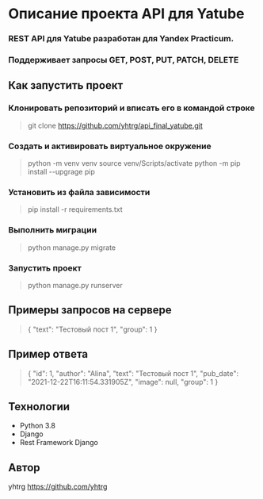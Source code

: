 # **Описание проекта API для Yatube**
### REST API для Yatube разработан для Yandex Practicum.
### Поддерживает запросы GET, POST, PUT, PATCH, DELETE

## **Как запустить проект**
### Клонировать репозиторий и вписать его в командой строке
> git clone https://github.com/yhtrg/api_final_yatube.git
### Создать и активировать виртуальное окружение
> python -m venv venv
> source venv/Scripts/activate
> python -m pip install --upgrage pip
### Установить из файла зависимости
> pip install -r requirements.txt
### Выполнить миграции
> python manage.py migrate
### Запустить проект
> python manage.py runserver

## **Примеры запросов на сервере**
>{
>   "text": "Тестовый пост 1",
>   "group": 1
>}

## **Пример ответа**
>{
>    "id": 1,
>    "author": "Alina",
>    "text": "Тестовый пост 1",
>    "pub_date": "2021-12-22T16:11:54.331905Z",
>    "image": null,
>    "group": 1
>}

## Технологии
- Python 3.8
- Django
- Rest Framework Django

## Автор
yhtrg https://github.com/yhtrg